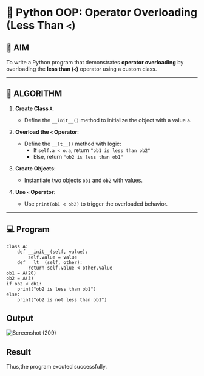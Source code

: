 # 🐍 Python OOP: Operator Overloading (Less Than `<`)

## 🎯 AIM

To write a Python program that demonstrates **operator overloading** by overloading the **less than (`<`)** operator using a custom class.

---

## 🧠 ALGORITHM

1. **Create Class `A`**:
   - Define the `__init__()` method to initialize the object with a value `a`.

2. **Overload the `<` Operator**:
   - Define the `__lt__()` method with logic:
     - If `self.a < o.a`, return `"ob1 is less than ob2"`
     - Else, return `"ob2 is less than ob1"`

3. **Create Objects**:
   - Instantiate two objects `ob1` and `ob2` with values.

4. **Use `<` Operator**:
   - Use `print(ob1 < ob2)` to trigger the overloaded behavior.

---
## 💻 Program
```
class A:
    def __init__(self, value):
        self.value = value
    def __lt__(self, other):
        return self.value < other.value
ob1 = A(20)
ob2 = A(3)
if ob2 < ob1:
    print("ob2 is less than ob1")
else:
    print("ob2 is not less than ob1")
```
## Output
![Screenshot (209)](https://github.com/user-attachments/assets/a5d238d3-ac70-49d7-bb0b-32d906407637)

## Result
Thus,the program excuted successfully.
